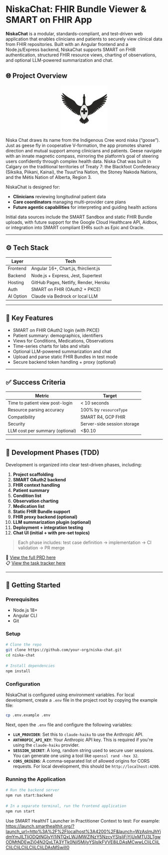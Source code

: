 # NiskaChat: FHIR Bundle Viewer & SMART on FHIR App

**NiskaChat** is a modular, standards-compliant, and test-driven web application that enables clinicians and patients to securely view clinical data from FHIR repositories. Built with an Angular frontend and a Node.js/Express backend, NiskaChat supports SMART on FHIR authentication, structured FHIR resource views, charting of observations, and optional LLM-powered summarization and chat.

## 🌐 Project Overview

<p align="center">
  <img src="src/assets/niska-logo.png"
       alt="Logo icon of a goose from above with medical cross"
       width="150">
</p>

Niska Chat draws its name from the Indigenous Cree word niska (“goose”). Just as geese fly in cooperative V-formation, the app promotes shared direction and mutual support among clinicians and patients. Geese navigate with an innate magnetic compass, mirroring the platform’s goal of steering users confidently through complex health data. Niska Chat was built in Calgary on the traditional territories of Treaty 7: the Blackfoot Confederacy (Siksika, Piikani, Kainai), the Tsuut’ina Nation, the Stoney Nakoda Nations, and the Métis Nation of Alberta, Region 3.

NiskaChat is designed for:

- **Clinicians** reviewing longitudinal patient data
- **Care coordinators** managing multi-provider care plans
- **Future agentic capabilities** for interpreting and guiding health actions

Initial data sources include the SMART Sandbox and static FHIR Bundle uploads, with future support for the Google Cloud Healthcare API, Aidbox, or integration into SMART compliant EHRs such as Epic and Oracle.

---

## ⚙️ Tech Stack

| Layer     | Tech                                  |
| --------- | ------------------------------------- |
| Frontend  | Angular 16+, Chart.js, fhirclient.js  |
| Backend   | Node.js + Express, Jest, Supertest    |
| Hosting   | GitHub Pages, Netlify, Render, Heroku |
| Auth      | SMART on FHIR (OAuth2 + PKCE)         |
| AI Option | Claude via Bedrock or local LLM       |

---

## 🔐 Key Features

- SMART on FHIR OAuth2 login (with PKCE)
- Patient summary: demographics, identifiers
- Views for Conditions, Medications, Observations
- Time-series charts for labs and vitals
- Optional LLM-powered summarization and chat
- Upload and parse static FHIR Bundles in test mode
- Secure backend token handling + proxy (optional)

---

## ✅ Success Criteria

| Metric                          | Target                      |
| ------------------------------- | --------------------------- |
| Time to patient view post-login | < 10 seconds                |
| Resource parsing accuracy       | 100% by `resourceType`      |
| Compatibility                   | SMART R4, GCP FHIR          |
| Security                        | Server-side session storage |
| LLM cost per summary (optional) | <$0.10                      |

---

## 🚧 Development Phases (TDD)

Development is organized into clear test-driven phases, including:

1. **Project scaffolding**
2. **SMART OAuth2 backend**
3. **FHIR context handling**
4. **Patient summary**
5. **Condition list**
6. **Observation charting**
7. **Medication list**
8. **Static FHIR Bundle support**
9. **FHIR proxy backend (optional)**
10. **LLM summarization plugin (optional)**
11. **Deployment + integration testing**
12. **Chat UI (initial + with pre-set topics)**

> Each phase includes: test case definition → implementation → CI validation → PR merge

📄 [View the full PRD here](./docs/prd.md)  
📋 [View the task tracker here](./docs/tasks.md)

---

## 🚀 Getting Started

### Prerequisites

- Node.js 18+
- Angular CLI
- Git

### Setup

```bash
# Clone the repo
git clone https://github.com/your-org/niska-chat.git
cd niska-chat

# Install dependencies
npm install
```

### Configuration

NiskaChat is configured using environment variables. For local development, create a `.env` file in the project root by copying the example file:

```bash
cp .env.example .env
```

Next, open the `.env` file and configure the following variables:

- **`LLM_PROVIDER`**: Set this to `claude-haiku` to use the Anthropic API.
- **`ANTHROPIC_API_KEY`**: Your Anthropic API key. This is required if you're using the `claude-haiku` provider.
- **`SESSION_SECRET`**: A long, random string used to secure user sessions. You can generate one using a tool like `openssl rand -hex 32`.
- **`CORS_ORIGINS`**: A comma-separated list of allowed origins for CORS requests. For local development, this should be `http://localhost:4200`.

### Running the Application

```bash
# Run the backend server
npm run start:backend

# In a separate terminal, run the frontend application
npm run start
```

Use SMART HealthIT Launcher in Practitioner Context to test:
For example: https://launch.smarthealthit.org/?launch_url=http%3A%2F%2Flocalhost%3A4200%2F&launch=WzAsImJhYjdmYmJlLTliODQtNGIyYi1iNTQxLWJiMWZlNzY5NzcyYSIsIjFjYjUxMTU3LTgwODMtNDEwZi04N2QxLTA3YTk0NjI5MjIyYSIsIkFVVE8iLDAsMCwwLCIiLCIiLCIiLCIiLCIiLCIiLCIiLDAsMSwiIl0 

